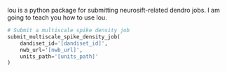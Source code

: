 lou is a python package for submitting neurosift-related dendro jobs. I am going to teach you how to use lou.

```python
# Submit a multiscale spike density job
submit_multiscale_spike_density_job(
    dandiset_id='[dandiset_id]',
    nwb_url='[nwb_url]',
    units_path='[units_path]'
)
```